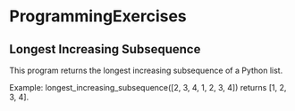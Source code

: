 # ProgrammingExercises

## Longest Increasing Subsequence
This program returns the longest increasing subsequence of a Python list. 

Example: longest_increasing_subsequence([2, 3, 4, 1, 2, 3, 4]) returns [1, 2, 3, 4].
